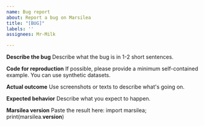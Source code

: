 ```yaml
---
name: Bug report
about: Report a bug on Marsilea
title: "[BUG]"
labels: ''
assignees: Mr-Milk

---
```


**Describe the bug**
Describe what the bug is in 1-2 short sentences.

**Code for reproduction**
If possible, please provide a minimum self-contained example. You can use synthetic datasets.

**Actual outcome**
Use screenshots or texts to describe what's going on.

**Expected behavior**
Describe what you expect to happen.

**Marsilea version**
Paste the result here: import marsilea; print(marsilea.__version__)
